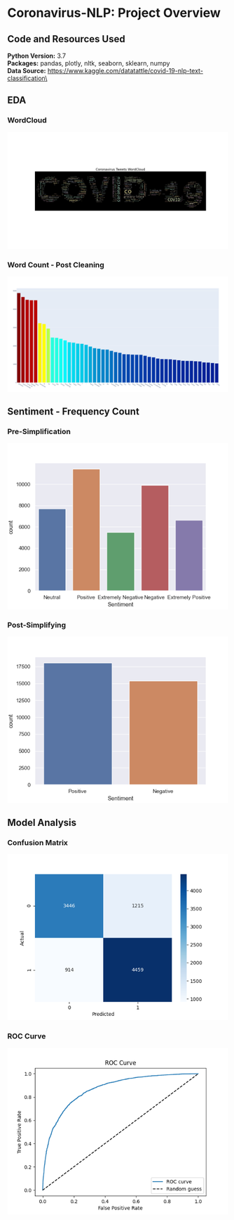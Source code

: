 # Coronavirus-NLP: Project Overview

## Code and Resources Used
**Python Version:** 3.7\
**Packages:** pandas, plotly, nltk, seaborn, sklearn, numpy\
**Data Source:** https://www.kaggle.com/datatattle/covid-19-nlp-text-classification\

## EDA
### WordCloud
![Word Cloud](https://github.com/michaelaustinfitzgerald/Coronavirus-NLP/blob/main/WordCloud.png)
### Word Count - Post Cleaning
![Word Count](https://github.com/michaelaustinfitzgerald/Coronavirus-NLP/blob/main/word_count.png)

## Sentiment - Frequency Count
### Pre-Simplification
![Pre](https://github.com/michaelaustinfitzgerald/Coronavirus-NLP/blob/main/sentiment_pre.png)
### Post-Simplifying 
![Post](https://github.com/michaelaustinfitzgerald/Coronavirus-NLP/blob/main/sentiment_post.png)

## Model Analysis
### Confusion Matrix
![Confusion Matrix](https://github.com/michaelaustinfitzgerald/Coronavirus-NLP/blob/main/cm.png)
### ROC Curve
![ROC Curve](https://github.com/michaelaustinfitzgerald/Coronavirus-NLP/blob/main/roc_curve.png)

